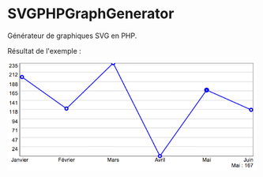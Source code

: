 SVGPHPGraphGenerator
====================

Générateur de graphiques SVG en PHP.

Résultat de l'exemple :

![alt t](https://github.com/MaxyFR/SVGPHPGraphGenerator/blob/master/screen1.png?raw=true)
